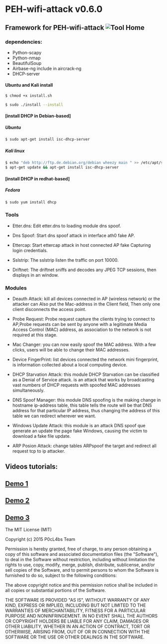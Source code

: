 # PEH-wifi-attack v0.6.0 
Framework for PEH-wifi-attack
![Tool Home](https://www.dropbox.com/home?preview=logo.jpg)
---
### dependencies:
* Python-scapy
* Python-nmap
* BeautifulSoup
* Airbase-ng include in aircrack-ng
* DHCP-server

#### Ubuntu and Kali install
```sh
$ chmod +x install.sh
```
```sh
$ sudo ./install --install
```
#### [install DHCP in  Debian-based]

##### Ubuntu

```sh
$ sudo apt-get install isc-dhcp-server
```

##### Kali linux

```sh
$ echo "deb http://ftp.de.debian.org/debian wheezy main " >> /etc/apt/sources.list
$ apt-get update && apt-get install isc-dhcp-server
```

#### [install DHCP in  redhat-based]

##### Fedora

```sh
$ sudo yum install dhcp
```

### Tools
-  Etter.dns: Edit etter.dns to loading module dns spoof.

-  Dns Spoof: Start dns spoof attack in interface ath0 fake AP.

- Ettercap: Start ettercap attack in host connected AP fake Capturing login credentials.

-  Sslstrip: The sslstrip listen the traffic on port 10000.

-  Driftnet: The driftnet sniffs and decodes any JPEG TCP sessions, then displays in  an window.


### Modules
* Deauth Attack: kill all devices connected in AP (wireless network) or the attacker can Also put the Mac-address in the Client field, Then only one client disconnects the access point.

* Probe Request:  Probe request  capture the  clients trying to connect to AP,Probe requests can be sent by anyone with a legitimate Media Access Control (MAC) address, as association to the network is not required at this stage.

* Mac Changer: you can now easily spoof the MAC address. With a few clicks, users will be able to change their MAC addresses.

* Device FingerPrint:  list devices connected the network mini fingerprint, is information collected about a local computing device.

* DHCP Starvation Attack: this module DHCP Starvation can be classified as a Denial of Service attack. is an attack that works by broadcasting vast numbers of DHCP requests with spoofed MAC addresses simultaneously.

* DNS Spoof Manager: this module DNS spoofing is the making change in hostname ip-address table, this table tells the route will be that DNS address for that particular IP address, thus changing the address of this table we can redirect wherever we want.

* Windows Update Attack:  this module is an attack DNS spoof que generate an update the page fake Windows, causing the victim to download a fake file update. 

* ARP Posion Attack:  change tables ARPspoof the target and redirect all request tcp to ip attacker.
## Videos tutorials:
[Demo 1](http://www.youtube.com/watch?v=Jrb43KVPIJw)
--
[Demo 2](http://youtu.be/qVGLGNYyLzg)
--
[Demo 3](http://youtu.be/rNWvpV6NZoI)
--
The MIT License (MIT)

Copyright (c) 2015 P0cL4bs Team

Permission is hereby granted, free of charge, to any person obtaining a copy
of this software and associated documentation files (the "Software"), to deal
in the Software without restriction, including without limitation the rights
to use, copy, modify, merge, publish, distribute, sublicense, and/or sell
copies of the Software, and to permit persons to whom the Software is
furnished to do so, subject to the following conditions:

The above copyright notice and this permission notice shall be included in all
copies or substantial portions of the Software.

THE SOFTWARE IS PROVIDED "AS IS", WITHOUT WARRANTY OF ANY KIND, EXPRESS OR
IMPLIED, INCLUDING BUT NOT LIMITED TO THE WARRANTIES OF MERCHANTABILITY,
FITNESS FOR A PARTICULAR PURPOSE AND NONINFRINGEMENT. IN NO EVENT SHALL THE
AUTHORS OR COPYRIGHT HOLDERS BE LIABLE FOR ANY CLAIM, DAMAGES OR OTHER
LIABILITY, WHETHER IN AN ACTION OF CONTRACT, TORT OR OTHERWISE, ARISING FROM,
OUT OF OR IN CONNECTION WITH THE SOFTWARE OR THE USE OR OTHER DEALINGS IN THE
SOFTWARE.
